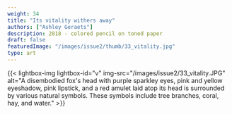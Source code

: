 ```yaml
---
weight: 34
title: "Its vitality withers away"
authors: ["Ashley Geraets"]
description: 2018 - colored pencil on toned paper
draft: false
featuredImage: "/images/issue2/thumb/33_vitality.jpg"
type: art
---
```


{{< lightbox-img lightbox-id="v" img-src="/images/issue2/33_vitality.JPG" alt="A disembodied fox's head with purple sparkley eyes, pink and yellow eyeshadow, pink lipstick, and a red amulet laid atop its head is surrounded by various natural symbols. These symbols include tree branches, coral, hay, and water." >}}